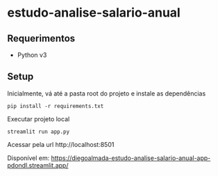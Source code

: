 # estudo-analise-salario-anual

## Requerimentos
- Python v3

## Setup
Inicialmente, vá até a pasta root do projeto e instale as dependências
```
pip install -r requirements.txt
```

Executar projeto local
```
streamlit run app.py
```

Acessar pela url http://localhost:8501


Disponível em: https://diegoalmada-estudo-analise-salario-anual-app-pdondl.streamlit.app/

